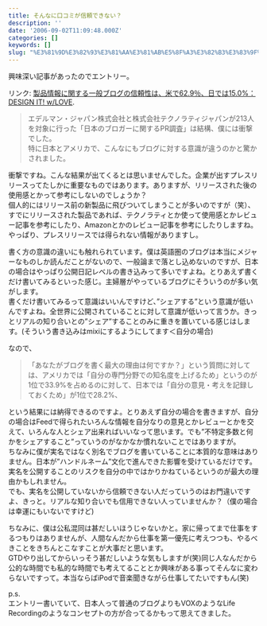```yaml
---
title: そんなに口コミが信頼できない？
description: ''
date: '2006-09-02T11:09:48.000Z'
categories: []
keywords: []
slug: "%E3%81%9D%E3%82%93%E3%81%AA%E3%81%AB%E5%8F%A3%E3%82%B3%E3%83%9F%E3%81%8C%E4%BF%A1%E9%A0%BC%E3%81%A7%E3%81%8D%E3%81%AA%E3%81%84%EF%BC%9F"
---
```

興味深い記事があったのでエントリー。

リンク: [製品情報に関する一般ブログの信頼性は、米で62.9％、日では15.0%：DESIGN IT! w/LOVE](http://gitanez.seesaa.net/article/23132949.html "製品情報に関する一般ブログの信頼性は、米で62.9％、日では15.0%：DESIGN IT! w/LOVE").

> エデルマン・ジャパン株式会社と株式会社テクノラティジャパンが213人を対象に行った「日本のブロガーに関するPR調査」は結構、僕には衝撃でした。  
> 特に日本とアメリカで、こんなにもブログに対する意識が違うのかと驚かされました。

衝撃ですね。こんな結果が出てくるとは思いませんでした。企業が出すプレスリリースってたしかに重要なものではあります。ありますが、リリースされた後の使用感とかって参考にしないのでしょうか？  
個人的にはリリース前の新製品に飛びついてしまうことが多いのですが（笑）、すでにリリースされた製品であれば、テクノラティとか使って使用感とかレビュー記事を参考にしたり、Amazonとかのレビュー記事を参考にしたりしますね。やっぱり、プレスリリースでは得られない情報がありますし。

書く方の意識の違いにも触れられています。僕は英語圏のブログは本当にメジャーなものしか読んだことがないので、一般論まで落とし込めないのですが、日本の場合はやっぱり公開日記レベルの書き込みって多いですよね。とりあえず書くだけ書いてみるといった感じ。主婦層がやっているブログにそういうのが多い気がします。  
書くだけ書いてみるって意識はいいんですけど、”シェアする”という意識が低いんですよね。全世界に公開されていることに対して意識が低いって言うか。きっとリアルの知り合いとの”シェア”することのみに重きを置いている感じはします。(そういう書き込みはmixiにするようにしてます＜自分の場合)

なので、

> 「あなたがブログを書く最大の理由は何ですか？」という質問に対しては、アメリカでは「自分の専門分野での知名度を上げるため」というのが1位で33.9%を占めるのに対して、日本では「自分の意見・考えを記録しておくため」が1位で28.2%、

という結果には納得できるのですよ。とりあえず自分の場合を書きますが、自分の場合はFeedで得られたいろんな情報を自分なりの意見とかレビューとかを交えて、いろんな人とシェア出来ればいいなって思います。でも”不特定多数と何かをシェアすること”っていうのがなかなか慣れないことではありますが。  
ちなみに僕が実名ではなく別名でブログを書いていることに本質的な意味はありません。日本が”ハンドルネーム”文化で進んできた影響を受けているだけです。実名を公開することのリスクを自分の中ではかりかねているというのが最大の理由かもしれません。  
でも、実名を公開していないから信頼できない人だっていうのはお門違いですよ、きっと。リアルな知り合いでも信用できない人っていませんか？（僕の場合は幸運にもいないですけど)

ちなみに、僕は公私混同は甚だしいほうじゃないかと。家に帰ってまで仕事をするつもりはありませんが、人間なんだから仕事を第一優先に考えつつも、やるべきことをきちんとこなすことが大事だと思います。  
GTDやり出してからいっそう甚だしいような気もしますが(笑)同じ人なんだから公的な時間でも私的な時間でも考えてることとか興味がある事ってそんなに変わらないですって。本当ならばiPodで音楽聞きながら仕事してたいですもん(笑)

p.s.  
エントリー書いていて、日本人って普通のブログよりもVOXのようなLife Recordingのようなコンセプトの方が合ってるかもって思えてきました。